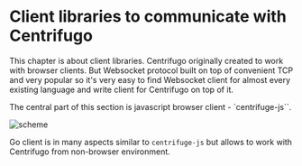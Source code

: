 # Client libraries to communicate with Centrifugo

This chapter is about client libraries. Centrifugo originally created to work
with browser clients. But Websocket protocol built on top of convenient TCP and very
popular so it's very easy to find Websocket client for almost every existing language
and write client for Centrifugo on top of it.

The central part of this section is javascript browser client - `centrifuge-js``.

![scheme](https://raw.githubusercontent.com/centrifugal/documentation/master/assets/images/scheme_client.png)

Go client is in many aspects similar to `centrifuge-js` but allows to work with Centrifugo
from non-browser environment.
